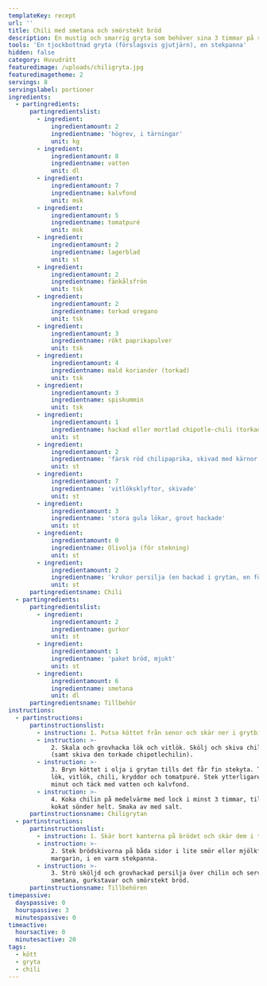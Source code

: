 ```yaml
---
templateKey: recept
url: ''
title: Chili med smetana och smörstekt bröd
description: En mustig och smarrig gryta som behöver sina 3 timmar på spisen...
tools: 'En tjockbottnad gryta (förslagsvis gjutjärn), en stekpanna'
hidden: false
category: Huvudrätt
featuredimage: /uploads/chiligryta.jpg
featuredimagetheme: 2
servings: 8
servingslabel: portioner
ingredients:
  - partingredients:
      partingredientslist:
        - ingredient:
            ingredientamount: 2
            ingredientname: 'högrev, i tärningar'
            unit: kg
        - ingredient:
            ingredientamount: 8
            ingredientname: vatten
            unit: dl
        - ingredient:
            ingredientamount: 7
            ingredientname: kalvfond
            unit: msk
        - ingredient:
            ingredientamount: 5
            ingredientname: tomatpuré
            unit: msk
        - ingredient:
            ingredientamount: 2
            ingredientname: lagerblad
            unit: st
        - ingredient:
            ingredientamount: 2
            ingredientname: fänkålsfrön
            unit: tsk
        - ingredient:
            ingredientamount: 2
            ingredientname: torkad oregano
            unit: tsk
        - ingredient:
            ingredientamount: 3
            ingredientname: rökt paprikapulver
            unit: tsk
        - ingredient:
            ingredientamount: 4
            ingredientname: mald koriander (torkad)
            unit: tsk
        - ingredient:
            ingredientamount: 3
            ingredientname: spiskummin
            unit: tsk
        - ingredient:
            ingredientamount: 1
            ingredientname: hackad eller mortlad chipotle-chili (torkad)
            unit: st
        - ingredient:
            ingredientamount: 2
            ingredientname: 'färsk röd chilipaprika, skivad med kärnor'
            unit: st
        - ingredient:
            ingredientamount: 7
            ingredientname: 'vitlöksklyftor, skivade'
            unit: st
        - ingredient:
            ingredientamount: 3
            ingredientname: 'stora gula lökar, grovt hackade'
            unit: st
        - ingredient:
            ingredientamount: 0
            ingredientname: Olivolja (för stekning)
            unit: st
        - ingredient:
            ingredientamount: 2
            ingredientname: 'krukor persilja (en hackad i grytan, en för topping)'
            unit: st
      partingredientsname: Chili
  - partingredients:
      partingredientslist:
        - ingredient:
            ingredientamount: 2
            ingredientname: gurkor
            unit: st
        - ingredient:
            ingredientamount: 1
            ingredientname: 'paket bröd, mjukt'
            unit: st
        - ingredient:
            ingredientamount: 6
            ingredientname: smetana
            unit: dl
      partingredientsname: Tillbehör
instructions:
  - partinstructions:
      partinstructionslist:
        - instruction: 1. Putsa köttet från senor och skär ner i grytbitar.
        - instruction: >-
            2. Skala och grovhacka lök och vitlök. Skölj och skiva chilipepparn
            (samt skiva den torkade chipotlechilin).
        - instruction: >-
            3. Bryn köttet i olja i grytan tills det får fin stekyta. Tillsätt
            lök, vitlök, chili, kryddor och tomatpuré. Stek ytterligare i någon
            minut och täck med vatten och kalvfond.
        - instruction: >-
            4. Koka chilin på medelvärme med lock i minst 3 timmar, tills köttet
            kokat sönder helt. Smaka av med salt.
      partinstructionsname: Chiligrytan
  - partinstructions:
      partinstructionslist:
        - instruction: 1. Skär bort kanterna på brödet och skär dem i trekanter.
        - instruction: >-
            2. Stek brödskivorna på båda sidor i lite smör eller mjölkfritt
            margarin, i en varm stekpanna.
        - instruction: >-
            3. Strö sköljd och grovhackad persilja över chilin och servera med
            smetana, gurkstavar och smörstekt bröd.
      partinstructionsname: Tillbehören
timepassive:
  dayspassive: 0
  hourspassive: 3
  minutespassive: 0
timeactive:
  hoursactive: 0
  minutesactive: 20
tags:
  - kött
  - gryta
  - chili
---
```


